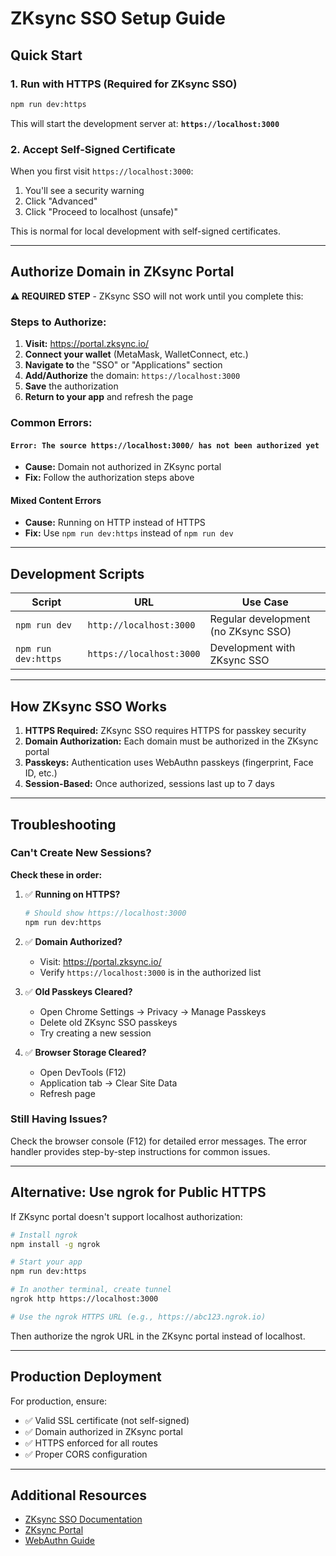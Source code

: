 # ZKsync SSO Setup Guide

## Quick Start

### 1. Run with HTTPS (Required for ZKsync SSO)

```bash
npm run dev:https
```

This will start the development server at: **`https://localhost:3000`**

### 2. Accept Self-Signed Certificate

When you first visit `https://localhost:3000`:

1. You'll see a security warning
2. Click "Advanced"
3. Click "Proceed to localhost (unsafe)"

This is normal for local development with self-signed certificates.

---

## Authorize Domain in ZKsync Portal

**⚠️ REQUIRED STEP** - ZKsync SSO will not work until you complete this:

### Steps to Authorize:

1. **Visit:** https://portal.zksync.io/
2. **Connect your wallet** (MetaMask, WalletConnect, etc.)
3. **Navigate to** the "SSO" or "Applications" section
4. **Add/Authorize** the domain: `https://localhost:3000`
5. **Save** the authorization
6. **Return to your app** and refresh the page

### Common Errors:

#### `Error: The source https://localhost:3000/ has not been authorized yet`

- **Cause:** Domain not authorized in ZKsync portal
- **Fix:** Follow the authorization steps above

#### Mixed Content Errors

- **Cause:** Running on HTTP instead of HTTPS
- **Fix:** Use `npm run dev:https` instead of `npm run dev`

---

## Development Scripts

| Script              | URL                      | Use Case                            |
| ------------------- | ------------------------ | ----------------------------------- |
| `npm run dev`       | `http://localhost:3000`  | Regular development (no ZKsync SSO) |
| `npm run dev:https` | `https://localhost:3000` | Development with ZKsync SSO         |

---

## How ZKsync SSO Works

1. **HTTPS Required:** ZKsync SSO requires HTTPS for passkey security
2. **Domain Authorization:** Each domain must be authorized in the ZKsync portal
3. **Passkeys:** Authentication uses WebAuthn passkeys (fingerprint, Face ID, etc.)
4. **Session-Based:** Once authorized, sessions last up to 7 days

---

## Troubleshooting

### Can't Create New Sessions?

**Check these in order:**

1. ✅ **Running on HTTPS?**

   ```bash
   # Should show https://localhost:3000
   npm run dev:https
   ```

2. ✅ **Domain Authorized?**

   - Visit: https://portal.zksync.io/
   - Verify `https://localhost:3000` is in the authorized list

3. ✅ **Old Passkeys Cleared?**

   - Open Chrome Settings → Privacy → Manage Passkeys
   - Delete old ZKsync SSO passkeys
   - Try creating a new session

4. ✅ **Browser Storage Cleared?**
   - Open DevTools (F12)
   - Application tab → Clear Site Data
   - Refresh page

### Still Having Issues?

Check the browser console (F12) for detailed error messages. The error handler provides step-by-step instructions for common issues.

---

## Alternative: Use ngrok for Public HTTPS

If ZKsync portal doesn't support localhost authorization:

```bash
# Install ngrok
npm install -g ngrok

# Start your app
npm run dev:https

# In another terminal, create tunnel
ngrok http https://localhost:3000

# Use the ngrok HTTPS URL (e.g., https://abc123.ngrok.io)
```

Then authorize the ngrok URL in the ZKsync portal instead of localhost.

---

## Production Deployment

For production, ensure:

- ✅ Valid SSL certificate (not self-signed)
- ✅ Domain authorized in ZKsync portal
- ✅ HTTPS enforced for all routes
- ✅ Proper CORS configuration

---

## Additional Resources

- [ZKsync SSO Documentation](https://docs.zksync.io/zksync-network/unique-features/zksync-sso)
- [ZKsync Portal](https://portal.zksync.io/)
- [WebAuthn Guide](https://webauthn.guide/)
